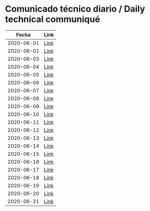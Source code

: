 # Comunicado técnico diario / Daily technical communiqué

| Fecha               | Link        |
| ------------------- | ----------  |
| 2020-06-01   | [Link](https://www.gob.mx/salud/prensa/nuevo-coronavirus-en-el-mundo-covid-19-comunicado-tecnico-diario-244178?idiom=es) |
| 2020-06-02   | [Link](https://www.gob.mx/salud/prensa/nuevo-coronavirus-en-el-mundo-covid-19-comunicado-tecnico-diario-244275?idiom=es) |
| 2020-06-03   | [Link](https://www.gob.mx/salud/prensa/nuevo-coronavirus-en-el-mundo-covid-19-comunicado-tecnico-diario-244276?idiom=es) |
| 2020-06-04   | [Link](https://www.gob.mx/salud/prensa/nuevo-coronavirus-en-el-mundo-covid-19-comunicado-tecnico-diario-244446?idiom=es) |
| 2020-06-05   | [Link](https://www.gob.mx/salud/prensa/nuevo-coronavirus-en-el-mundo-covid-19-comunicado-tecnico-diario-244448?idiom=es) |
| 2020-06-06   | [Link](https://www.gob.mx/salud/prensa/nuevo-coronavirus-en-el-mundo-covid-19-comunicado-tecnico-diario-244449?idiom=es) |
| 2020-06-07   | [Link](https://www.gob.mx/salud/prensa/nuevo-coronavirus-en-el-mundo-covid-19-comunicado-tecnico-diario-244451?idiom=es) |
| 2020-06-08   | [Link](https://www.gob.mx/salud/prensa/nuevo-coronavirus-en-el-mundo-covid-19-comunicado-tecnico-diario-244652?idiom=es) |
| 2020-06-09   | [Link](https://www.gob.mx/salud/prensa/nuevo-coronavirus-en-el-mundo-covid-19-comunicado-tecnico-diario-244653?idiom=es) |
| 2020-06-10   | [Link](https://www.gob.mx/salud/prensa/nuevo-coronavirus-en-el-mundo-covid-19-comunicado-tecnico-diario-244654?idiom=es) |
| 2020-06-11   | [Link](https://www.gob.mx/salud/prensa/nuevo-coronavirus-en-el-mundo-covid-19-comunicado-tecnico-diario-244656?idiom=es) |
| 2020-06-12   | [Link](https://www.gob.mx/salud/prensa/nuevo-coronavirus-en-el-mundo-covid-19-comunicado-tecnico-diario-244657?idiom=es) |
| 2020-06-13   | [Link](https://www.gob.mx/salud/prensa/nuevo-coronavirus-en-el-mundo-covid-19-comunicado-tecnico-diario-244658?idiom=es) |
| 2020-06-14   | [Link](https://www.gob.mx/salud/prensa/nuevo-coronavirus-en-el-mundo-covid-19-comunicado-tecnico-diario-244659?idiom=es) |
| 2020-06-15   | [Link](https://www.gob.mx/salud/prensa/nuevo-coronavirus-en-el-mundo-covid-19-comunicado-tecnico-diario-245339?idiom=es) |
| 2020-06-16   | [Link](https://www.gob.mx/salud/prensa/nuevo-coronavirus-en-el-mundo-covid-19-comunicado-tecnico-diario-245340?idiom=es) |
| 2020-06-17   | [Link](https://www.gob.mx/salud/prensa/nuevo-coronavirus-en-el-mundo-covid-19-comunicado-tecnico-diario-245341?idiom=es) |
| 2020-06-18   | [Link](https://www.gob.mx/salud/prensa/nuevo-coronavirus-en-el-mundo-covid-19-comunicado-tecnico-diario-245342?idiom=es) |
| 2020-06-19   | [Link](https://www.gob.mx/salud/prensa/nuevo-coronavirus-en-el-mundo-covid-19-comunicado-tecnico-diario-245343?idiom=es) |
| 2020-06-20   | [Link](https://www.gob.mx/salud/prensa/nuevo-coronavirus-en-el-mundo-covid-19-comunicado-tecnico-diario-245344?idiom=es) |
| 2020-06-21   | [Link](https://www.gob.mx/salud/prensa/nuevo-coronavirus-en-el-mundo-covid-19-comunicado-tecnico-diario-245345?idiom=es) |
